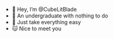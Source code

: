 - 👋 Hey, I’m @CubeLitBlade
- 👀 An undergraduate with nothing to do
- 🤪 Just take everything easy
- 😽 Nice to meet you
<!---
CubeLitBlade/CubeLitBlade is a ✨ special ✨ repository because its `README.md` (this file) appears on your GitHub profile.
You can click the Preview link to take a look at your changes.
--->
